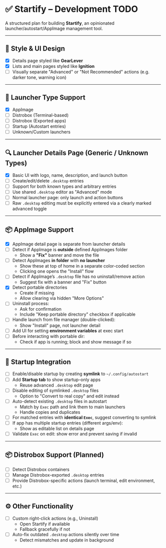 # ✅ Startify – Development TODO

A structured plan for building **Startify**, an opinionated launcher/autostart/AppImage management tool.

---

## 🎨 Style & UI Design

- [x] Details page styled like **GearLever**
- [x] Lists and main pages styled like **Ignition**
- [ ] Visually separate "Advanced" or "Not Recommended" actions (e.g. darker tone, warning icon)

---

## 🚀 Launcher Type Support

- [x] AppImage
- [ ] Distrobox (Terminal-based)
- [ ] Distrobox (Exported apps)
- [ ] Startup (Autostart entries)
- [ ] Unknown/Custom launchers

---

## 🔍 Launcher Details Page (Generic / Unknown Types)

- [x] Basic UI with logo, name, description, and launch button
- [ ] Create/edit/delete `.desktop` entries
- [ ] Support for both known types and arbitrary entries
- [ ] Use shared `.desktop` editor as "Advanced" mode
- [ ] Normal launcher page: only launch and action buttons
- [ ] Raw `.desktop` editing must be explicitly entered via a clearly marked advanced toggle

---

## 📦 AppImage Support

- [x] AppImage detail page is separate from launcher details
- [ ] Detect if AppImage is **outside** defined AppImages folder
  - Show a **"Fix"** banner and move the file
- [ ] Detect AppImages **in folder** with **no launcher**
  - Show these at top of home in a separate color-coded section
  - Clicking one opens the "Install" flow
- [ ] Detect if AppImage’s `.desktop` file has no uninstall/remove action
  - Suggest fix with a banner and "Fix" button
- [x] Detect portable directories
  - Create if missing
  - Allow clearing via hidden "More Options"
- [ ] Uninstall process:
  - Ask for confirmation
  - Include "Keep portable directory" checkbox if applicable
- [ ] Handle launch from file manager (double-clicked):
  - Show "Install" page, not launcher detail
- [ ] Add UI for setting **environment variables** at exec start
- [ ] Before interacting with portable dir:
  - Check if app is running; block and show message if so

---

## 🔁 Startup Integration

- [ ] Enable/disable startup by creating **symlink** to `~/.config/autostart`
- [ ] Add **Startup tab** to show startup-only apps
  - Reuse advanced `.desktop` edit page
- [ ] Disable editing of symlinked `.desktop` files
  - Option to "Convert to real copy" and edit instead
- [ ] Auto-detect existing `.desktop` files in autostart
  - Match by `Exec` path and link them to main launchers
  - Handle copies and duplicates
- [ ] For matched entries with **identical `Exec`**, suggest converting to symlink
- [ ] If app has multiple startup entries (different args/env):
  - Show as editable list on details page
- [ ] Validate `Exec` on edit: show error and prevent saving if invalid

---

## 📦 Distrobox Support (Planned)

- [ ] Detect Distrobox containers
- [ ] Manage Distrobox-exported `.desktop` entries
- [ ] Provide Distrobox-specific actions (launch terminal, edit environment, etc.)

---

## ⚙️ Other Functionality

- [ ] Custom right-click actions (e.g., Uninstall)
  - Open Startify if available
  - Fallback gracefully if not
- [ ] Auto-fix outdated `.desktop` actions silently over time
  - Detect mismatches and update in background
